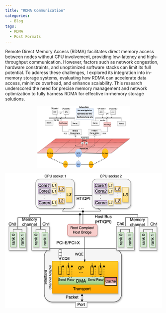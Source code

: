 ```yaml
---
title: "RDMA Communication"
categories:
  - Blog
tags:
  - RDMA
  - Post Formats
---
```


Remote Direct Memory Access (RDMA) facilitates direct memory access between nodes without CPU involvement, providing low-latency and high-throughput communication. However, factors such as network congestion, hardware constraints, and unoptimized software stacks can limit its full potential. To address these challenges, I explored its integration into in-memory storage systems, evaluating how RDMA can accelerate data access, minimize overhead, and enhance scalability. This research underscored the need for precise memory management and network optimization to fully harness RDMA for effective in-memory storage solutions.

<p align="center">
  <img src="/assets/images/infiniband.png" alt="InfiniBand Network"  width="300" height="200" />
</p>

 
![Single node perspective](/assets/images/RDMA.png)
